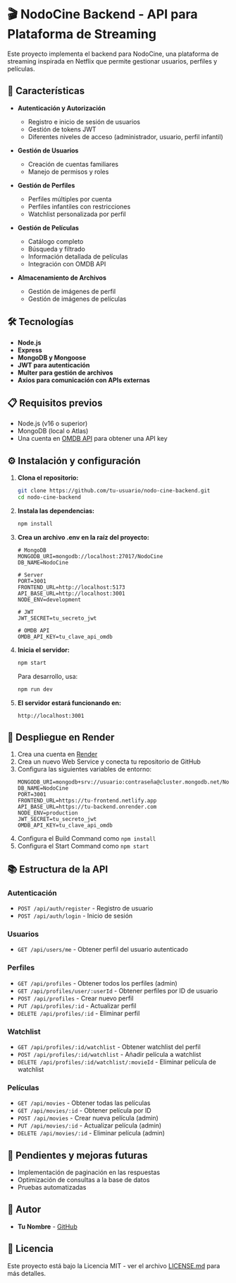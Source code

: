 # 🎬 NodoCine Backend - API para Plataforma de Streaming

Este proyecto implementa el backend para NodoCine, una plataforma de streaming inspirada en Netflix que permite gestionar usuarios, perfiles y películas.

## 🚀 Características

- **Autenticación y Autorización**
  - Registro e inicio de sesión de usuarios
  - Gestión de tokens JWT
  - Diferentes niveles de acceso (administrador, usuario, perfil infantil)

- **Gestión de Usuarios**
  - Creación de cuentas familiares
  - Manejo de permisos y roles

- **Gestión de Perfiles**
  - Perfiles múltiples por cuenta
  - Perfiles infantiles con restricciones
  - Watchlist personalizada por perfil

- **Gestión de Películas**
  - Catálogo completo
  - Búsqueda y filtrado
  - Información detallada de películas
  - Integración con OMDB API

- **Almacenamiento de Archivos**
  - Gestión de imágenes de perfil
  - Gestión de imágenes de películas

## 🛠️ Tecnologías

- **Node.js**
- **Express**
- **MongoDB y Mongoose**
- **JWT para autenticación**
- **Multer para gestión de archivos**
- **Axios para comunicación con APIs externas**

## 📋 Requisitos previos

- Node.js (v16 o superior)
- MongoDB (local o Atlas)
- Una cuenta en [OMDB API](https://www.omdbapi.com/) para obtener una API key

## ⚙️ Instalación y configuración

1. **Clona el repositorio:**
   ```bash
   git clone https://github.com/tu-usuario/nodo-cine-backend.git
   cd nodo-cine-backend
   ```

2. **Instala las dependencias:**
   ```bash
   npm install
   ```

3. **Crea un archivo .env en la raíz del proyecto:**
   ```
   # MongoDB
   MONGODB_URI=mongodb://localhost:27017/NodoCine
   DB_NAME=NodoCine
   
   # Server
   PORT=3001
   FRONTEND_URL=http://localhost:5173
   API_BASE_URL=http://localhost:3001
   NODE_ENV=development
   
   # JWT
   JWT_SECRET=tu_secreto_jwt
   
   # OMDB API
   OMDB_API_KEY=tu_clave_api_omdb
   ```

4. **Inicia el servidor:**
   ```bash
   npm start
   ```
   Para desarrollo, usa:
   ```bash
   npm run dev
   ```

5. **El servidor estará funcionando en:**
   ```
   http://localhost:3001
   ```

## 🚀 Despliegue en Render

1. Crea una cuenta en [Render](https://render.com/)
2. Crea un nuevo Web Service y conecta tu repositorio de GitHub
3. Configura las siguientes variables de entorno:
   ```
   MONGODB_URI=mongodb+srv://usuario:contraseña@cluster.mongodb.net/NodoCine
   DB_NAME=NodoCine
   PORT=3001
   FRONTEND_URL=https://tu-frontend.netlify.app
   API_BASE_URL=https://tu-backend.onrender.com
   NODE_ENV=production
   JWT_SECRET=tu_secreto_jwt
   OMDB_API_KEY=tu_clave_api_omdb
   ```
4. Configura el Build Command como `npm install`
5. Configura el Start Command como `npm start`

## 📚 Estructura de la API

### Autenticación
- `POST /api/auth/register` - Registro de usuario
- `POST /api/auth/login` - Inicio de sesión

### Usuarios
- `GET /api/users/me` - Obtener perfil del usuario autenticado

### Perfiles
- `GET /api/profiles` - Obtener todos los perfiles (admin)
- `GET /api/profiles/user/:userId` - Obtener perfiles por ID de usuario
- `POST /api/profiles` - Crear nuevo perfil
- `PUT /api/profiles/:id` - Actualizar perfil
- `DELETE /api/profiles/:id` - Eliminar perfil

### Watchlist
- `GET /api/profiles/:id/watchlist` - Obtener watchlist del perfil
- `POST /api/profiles/:id/watchlist` - Añadir película a watchlist
- `DELETE /api/profiles/:id/watchlist/:movieId` - Eliminar película de watchlist

### Películas
- `GET /api/movies` - Obtener todas las películas
- `GET /api/movies/:id` - Obtener película por ID
- `POST /api/movies` - Crear nueva película (admin)
- `PUT /api/movies/:id` - Actualizar película (admin)
- `DELETE /api/movies/:id` - Eliminar película (admin)

## 📝 Pendientes y mejoras futuras
- Implementación de paginación en las respuestas
- Optimización de consultas a la base de datos
- Pruebas automatizadas

## 👥 Autor

- **Tu Nombre** - [GitHub](https://github.com/vilmaponce)

## 📄 Licencia

Este proyecto está bajo la Licencia MIT - ver el archivo [LICENSE.md](LICENSE.md) para más detalles.